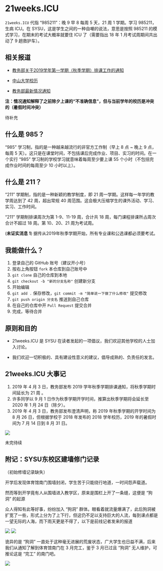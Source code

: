# 21weeks.ICU

`21weeks.ICU` 代指 “985211”：晚 9 早 8 每周 5 天，21 周 1 学期。学习 985211，生病 ICU。在 SYSU，这是学生之间的一种自嘲的说法，意思是按照 985211 的模式学习，在期末的考试大概率就要住 ICU 了（需要指出 18 年 1 月考试周期间共出动了 9 趟救护车）。

## 相关报道

- [教务部关于2019学年第一学期（秋季学期）排课工作的通知](http://jwb.sysu.edu.cn/content/47019?from=timeline&isappinstalled=0)  

- [中山大学校历](http://jwb.sysu.edu.cn/calendar)  
  
- [教务部最新情况通知](http://jwb.sysu.edu.cn/content/47020)  

**注：情况通知解释了之前除夕上课的“不准确信息”，但与当前学年的校历是冲突的（暑假时间冲突）**  

待补充

## 什么是 985？

“985” 学习制，指的是一种越来越流行的非官方工作制（早上 8 点 ~ 晚上 9 点，每周 5 天）。这只是在课堂时间，不包括课后完成作业、项目、实习的时间。在一个实行 “985” 学习制的学校学习就意味着每周至少要上课 55 个小时（不包括完成作业时间的每周至少 10 小时以上）。

## 什么是 211？

“211” 学期制，指的是一种新颖的教学制度，即 21 周一学期。这样每一年学的教学周达到了 42 周，超出常规 40 周范围。这会极大压缩学生的课外活动、学习、实习、工作时间。  

“211” 学期制排课周次为第 1-9、11-19 周，合计共 18 周，每门课程排课所占周次合计不超过 18 周。第 10、20、21 周为考试周。  

(**未证实消息 1**) 据传从2019年秋季学期开始，所有专业课和公选课都必须要考试。  

## 我能做什么？

1. 登录自己的 GitHub 账号（建议开小号）
2. 按右上角按钮 `fork` 本仓库到自己账号中
3. `git clone` 自己的仓库到本地
4. `git checkout -b "新的分支名称"` 创建新分支
5. 开始编辑
6. `git add .` 保存修改，`git commit -m "简单说一下做了什么修改"` 提交修改
7. `git push origin 分支名` 推送到自己仓库
8. 在自己的仓库中开 `Pull Request` 提交合并
9. 完成，等待合并


## 原则和目的

- 21weeks.ICU 是 SYSU 在读者发起的一项倡议，我们欢迎其他学校的人士加入讨论。

- 我们欢迎一切积极的、具有建设性意义的建议，倡导成熟的、负责任的发言。

## 21weeks.ICU 大事记

1. 2019 年 4 月 3 日，教务部发布 2019 学年秋季学期排课通知，将秋季学期时间延长为 21 周 。
2. 许多同学以 9 月 1 日作为秋季学期开学时间，推算出秋季学期将会延长至 2020 年 1 月 24 日（除夕）。
3. 2019 年 4 月 3 日，教务部发布澄清声明，称 2019 年秋季学期的开学时间为 8 月 26 日，但根据学校于 2018 年发布的 2018 学年校历，2019 年的暑假时间为 7 月 14 日到 8 月 31 日。  

![](calendar.jpg)

未完待续  

## 附记：SYSU东校区建墙修门记录  

（初始修墙记录缺失）

开学后发现体育馆南门围墙封闭，学生苦于只能绕行地道，一时间怨声载道。

然而等到开学竟有人从围墙进入教学区，原来是围栏上开了一条缝，这便是 “狗洞” 的起源

众人得知有此等好事，纷纷加入 “狗洞” 群体。眼看着就流量爆满了，此后狗洞被扩宽了一些，形式上分为了上下行，但这仍不足以支持巨大的人流，每到课点都是一望无际的人海，而下雨天更是不得了，以下是前线记者发来的报道

![](hole1.jpg)
![](hole2.jpg)

诡异的是 “狗洞” 一直处于这种毫无进展的荒废状态，广大学生也日益不满，后来我们从通知了解到体育馆南门在 3 月完工，鉴于 3 月已过且 “狗洞” 无人维护，可推论这是 “完工” 的南门吧。

![](complete.jpg)
